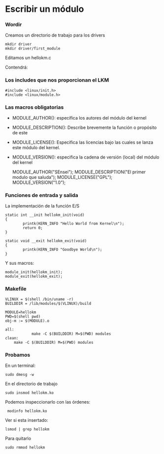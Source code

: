 
# Escribir un módulo 

### Wordir

Creamos un directorio de trabajo para los drivers

	mkdir driver
	mkdir driver/first_module


Editamos un hellokm.c

Contendrá:

### Los includes que nos proporcionan el LKM

	#include <linux/init.h>
	#include <linux/module.h>

### Las macros obligatorias

 - MODULE_AUTHOR(): específica los autores del módulo del kernel
 - MODULE_DESCRIPTION(): Describe brevemente la función o propósito de este
 - MODULE_LICENSE(): Especifica las licencias bajo las cuales se lanza este módulo del kernel.
 - MODULE_VERSION(): especifica la cadena de versión (local) del módulo del kernel

	MODULE_AUTHOR("SEnsei");
	MODULE_DESCRIPTION("El primer modulo que saluda");
	MODULE_LICENSE("GPL");
	MODULE_VERSION("1.0");

### Funciones de entrada y salida

La implementación de la función E/S

	static int __init hellokm_init(void)
	{
        	printk(KERN_INFO "Hello World from Kernel\n");
	        return 0;
	}

	static void __exit hellokm_exit(void)
	{
        	printk(KERN_INFO "Goodbye World\n");
	}

Y sus macros:

	module_init(hellokm_init);
	module_exit(hellokm_exit);

### Makefile

	VLINUX = $(shell /bin/uname -r)
	BUILDDIR = /lib/modules/$(VLINUX)/build

	MODULE=hellokm
	PWD=$(shell pwd)
	obj-m := $(MODULE).o

	all:
                make -C $(BUILDDIR) M=$(PWD) modules
	clean:
		make -C $(BUILDDIR) M=$(PWD) modules

### Probamos

En un terminal:

	sudo dmesg -w

En el directorio de trabajo

	sudo insmod hellokm.ko

Podemos inspeccionarlo con las órdenes:

	 modinfo hellokm.ko

Ver si esta insertado:

	lsmod | grep hellokm

Para quitarlo 

	sudo rmmod hellokm
